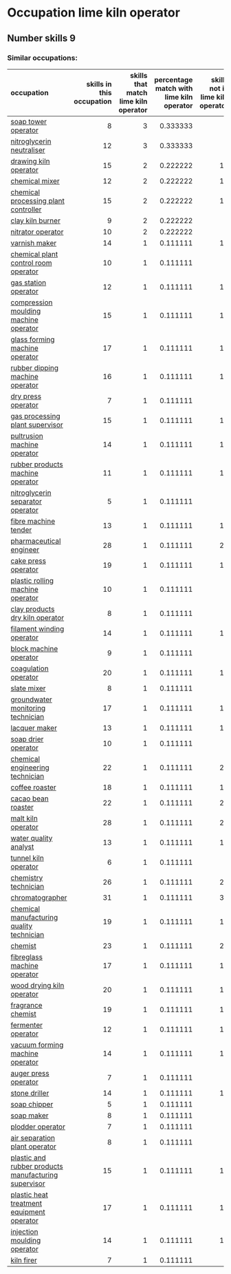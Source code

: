 # Occupation lime kiln operator
## Number skills 9
### Similar occupations:
| occupation                                                                                                      |   skills in this occupation |   skills that match lime kiln operator |   percentage match with lime kiln operator |   skills not in lime kiln operator |
|:----------------------------------------------------------------------------------------------------------------|----------------------------:|---------------------------------------:|-------------------------------------------:|-----------------------------------:|
| [soap tower operator](soap_tower_operator.md)                                                                   |                           8 |                                      3 |                                   0.333333 |                                  5 |
| [nitroglycerin neutraliser](nitroglycerin_neutraliser.md)                                                       |                          12 |                                      3 |                                   0.333333 |                                  9 |
| [drawing kiln operator](drawing_kiln_operator.md)                                                               |                          15 |                                      2 |                                   0.222222 |                                 13 |
| [chemical mixer](chemical_mixer.md)                                                                             |                          12 |                                      2 |                                   0.222222 |                                 10 |
| [chemical processing plant controller](chemical_processing_plant_controller.md)                                 |                          15 |                                      2 |                                   0.222222 |                                 13 |
| [clay kiln burner](clay_kiln_burner.md)                                                                         |                           9 |                                      2 |                                   0.222222 |                                  7 |
| [nitrator operator](nitrator_operator.md)                                                                       |                          10 |                                      2 |                                   0.222222 |                                  8 |
| [varnish maker](varnish_maker.md)                                                                               |                          14 |                                      1 |                                   0.111111 |                                 13 |
| [chemical plant control room operator](chemical_plant_control_room_operator.md)                                 |                          10 |                                      1 |                                   0.111111 |                                  9 |
| [gas station operator](gas_station_operator.md)                                                                 |                          12 |                                      1 |                                   0.111111 |                                 11 |
| [compression moulding machine operator](compression_moulding_machine_operator.md)                               |                          15 |                                      1 |                                   0.111111 |                                 14 |
| [glass forming machine operator](glass_forming_machine_operator.md)                                             |                          17 |                                      1 |                                   0.111111 |                                 16 |
| [rubber dipping machine operator](rubber_dipping_machine_operator.md)                                           |                          16 |                                      1 |                                   0.111111 |                                 15 |
| [dry press operator](dry_press_operator.md)                                                                     |                           7 |                                      1 |                                   0.111111 |                                  6 |
| [gas processing plant supervisor](gas_processing_plant_supervisor.md)                                           |                          15 |                                      1 |                                   0.111111 |                                 14 |
| [pultrusion machine operator](pultrusion_machine_operator.md)                                                   |                          14 |                                      1 |                                   0.111111 |                                 13 |
| [rubber products machine operator](rubber_products_machine_operator.md)                                         |                          11 |                                      1 |                                   0.111111 |                                 10 |
| [nitroglycerin separator operator](nitroglycerin_separator_operator.md)                                         |                           5 |                                      1 |                                   0.111111 |                                  4 |
| [fibre machine tender](fibre_machine_tender.md)                                                                 |                          13 |                                      1 |                                   0.111111 |                                 12 |
| [pharmaceutical engineer](pharmaceutical_engineer.md)                                                           |                          28 |                                      1 |                                   0.111111 |                                 27 |
| [cake press operator](cake_press_operator.md)                                                                   |                          19 |                                      1 |                                   0.111111 |                                 18 |
| [plastic rolling machine operator](plastic_rolling_machine_operator.md)                                         |                          10 |                                      1 |                                   0.111111 |                                  9 |
| [clay products dry kiln operator](clay_products_dry_kiln_operator.md)                                           |                           8 |                                      1 |                                   0.111111 |                                  7 |
| [filament winding operator](filament_winding_operator.md)                                                       |                          14 |                                      1 |                                   0.111111 |                                 13 |
| [block machine operator](block_machine_operator.md)                                                             |                           9 |                                      1 |                                   0.111111 |                                  8 |
| [coagulation operator](coagulation_operator.md)                                                                 |                          20 |                                      1 |                                   0.111111 |                                 19 |
| [slate mixer](slate_mixer.md)                                                                                   |                           8 |                                      1 |                                   0.111111 |                                  7 |
| [groundwater monitoring technician](groundwater_monitoring_technician.md)                                       |                          17 |                                      1 |                                   0.111111 |                                 16 |
| [lacquer maker](lacquer_maker.md)                                                                               |                          13 |                                      1 |                                   0.111111 |                                 12 |
| [soap drier operator](soap_drier_operator.md)                                                                   |                          10 |                                      1 |                                   0.111111 |                                  9 |
| [chemical engineering technician](chemical_engineering_technician.md)                                           |                          22 |                                      1 |                                   0.111111 |                                 21 |
| [coffee roaster](coffee_roaster.md)                                                                             |                          18 |                                      1 |                                   0.111111 |                                 17 |
| [cacao bean roaster](cacao_bean_roaster.md)                                                                     |                          22 |                                      1 |                                   0.111111 |                                 21 |
| [malt kiln operator](malt_kiln_operator.md)                                                                     |                          28 |                                      1 |                                   0.111111 |                                 27 |
| [water quality analyst](water_quality_analyst.md)                                                               |                          13 |                                      1 |                                   0.111111 |                                 12 |
| [tunnel kiln operator](tunnel_kiln_operator.md)                                                                 |                           6 |                                      1 |                                   0.111111 |                                  5 |
| [chemistry technician](chemistry_technician.md)                                                                 |                          26 |                                      1 |                                   0.111111 |                                 25 |
| [chromatographer](chromatographer.md)                                                                           |                          31 |                                      1 |                                   0.111111 |                                 30 |
| [chemical manufacturing quality technician](chemical_manufacturing_quality_technician.md)                       |                          19 |                                      1 |                                   0.111111 |                                 18 |
| [chemist](chemist.md)                                                                                           |                          23 |                                      1 |                                   0.111111 |                                 22 |
| [fibreglass machine operator](fibreglass_machine_operator.md)                                                   |                          17 |                                      1 |                                   0.111111 |                                 16 |
| [wood drying kiln operator](wood_drying_kiln_operator.md)                                                       |                          20 |                                      1 |                                   0.111111 |                                 19 |
| [fragrance chemist](fragrance_chemist.md)                                                                       |                          19 |                                      1 |                                   0.111111 |                                 18 |
| [fermenter operator](fermenter_operator.md)                                                                     |                          12 |                                      1 |                                   0.111111 |                                 11 |
| [vacuum forming machine operator](vacuum_forming_machine_operator.md)                                           |                          14 |                                      1 |                                   0.111111 |                                 13 |
| [auger press operator](auger_press_operator.md)                                                                 |                           7 |                                      1 |                                   0.111111 |                                  6 |
| [stone driller](stone_driller.md)                                                                               |                          14 |                                      1 |                                   0.111111 |                                 13 |
| [soap chipper](soap_chipper.md)                                                                                 |                           5 |                                      1 |                                   0.111111 |                                  4 |
| [soap maker](soap_maker.md)                                                                                     |                           8 |                                      1 |                                   0.111111 |                                  7 |
| [plodder operator](plodder_operator.md)                                                                         |                           7 |                                      1 |                                   0.111111 |                                  6 |
| [air separation plant operator](air_separation_plant_operator.md)                                               |                           8 |                                      1 |                                   0.111111 |                                  7 |
| [plastic and rubber products manufacturing supervisor](plastic_and_rubber_products_manufacturing_supervisor.md) |                          15 |                                      1 |                                   0.111111 |                                 14 |
| [plastic heat treatment equipment operator](plastic_heat_treatment_equipment_operator.md)                       |                          17 |                                      1 |                                   0.111111 |                                 16 |
| [injection moulding operator](injection_moulding_operator.md)                                                   |                          14 |                                      1 |                                   0.111111 |                                 13 |
| [kiln firer](kiln_firer.md)                                                                                     |                           7 |                                      1 |                                   0.111111 |                                  6 |
